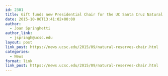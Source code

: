 ```yaml
---
id: 2301
title: Gift funds new Presidential Chair for the UC Santa Cruz Natural Reserves
date: 2015-10-06T13:41:02+00:00
author:
  - Joan Springhetti
author_link:
  - jspringh@ucsc.edu
layout: post
link_post: https://news.ucsc.edu/2015/09/natural-reserves-chair.html
categories:
  - News
format: link
link_post: https://news.ucsc.edu/2015/09/natural-reserves-chair.html
---
```


